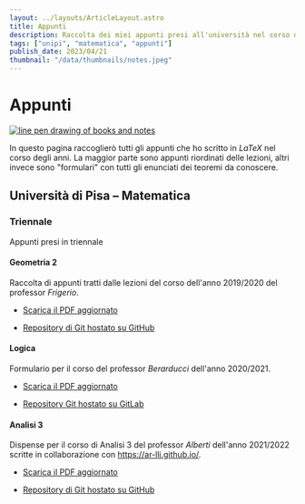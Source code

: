 ```yaml
---
layout: ../layouts/ArticleLayout.astro
title: Appunti
description: Raccolta dei miei appunti presi all'università nel corso degli anni
tags: ["unipi", "matematica", "appunti"]
publish_date: 2023/04/21
thumbnail: "/data/thumbnails/notes.jpeg"
---
```


# Appunti

<a href="https://www.bing.com/images/create/line-pen-drawing-of-university-notes/6442c630292b4c39b69072a3b4d9f335?id=f1pjuVJ8AkEqrgkxxi7c4g%3D%3D&view=detailv2&idpp=genimg&FORM=GCRIDP&mode=overlay">
    <img src="../data/thumbnails/notes.jpeg" alt="line pen drawing of books and notes">
</a>

In questo pagina raccoglierò tutti gli appunti che ho scritto in _LaTeX_ nel corso degli anni. La maggior parte sono appunti riordinati delle lezioni, altri invece sono "formulari" con tutti gli enunciati dei teoremi da conoscere.

## Università di Pisa &ndash; Matematica

### Triennale

Appunti presi in triennale

#### Geometria 2

Raccolta di appunti tratti dalle lezioni del corso dell'anno 2019/2020 del professor _Frigerio_.

-   [Scarica il PDF aggiornato](https://gitlab.com/aziis98/geometria-2/-/raw/master/main.pdf)

-   [Repository di Git hostato su GitHub](https://gitlab.com/aziis98/geometria-2)

#### Logica

Formulario per il corso del professor _Berarducci_ dell'anno 2020/2021.

-   [Scarica il PDF aggiornato](https://gitlab.com/aziis98-notes/formulari/logica/-/raw/main/main.pdf)

-   [Repository Git hostato su GitLab](https://gitlab.com/aziis98-notes/formulari/logica)

#### Analisi 3

Dispense per il corso di Analisi 3 del professor _Alberti_ dell'anno 2021/2022 scritte in collaborazione con <https://ar-lli.github.io/>.

-   [Scarica il PDF aggiornato](https://github.com/aziis98/appunti-analisi-3/raw/main/main.pdf)

-   [Repository di Git hostato su GitHub](https://github.com/aziis98/appunti-analisi-3)
